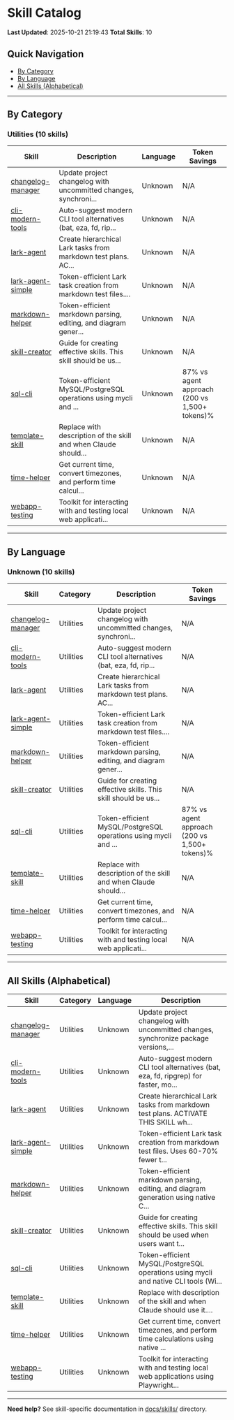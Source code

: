 # Skill Catalog

**Last Updated**: 2025-10-21 21:19:43
**Total Skills**: 10

## Quick Navigation

- [By Category](#by-category)
- [By Language](#by-language)
- [All Skills (Alphabetical)](#all-skills-alphabetical)

---

## By Category


### Utilities (10 skills)

| Skill | Description | Language | Token Savings |
|-------|-------------|----------|---------------|
| [changelog-manager](generic-claude-framework/skills/changelog-manager/README.md) | Update project changelog with uncommitted changes, synchroni... | Unknown | N/A |
| [cli-modern-tools](generic-claude-framework/skills/cli-modern-tools/README.md) | Auto-suggest modern CLI tool alternatives (bat, eza, fd, rip... | Unknown | N/A |
| [lark-agent](generic-claude-framework/skills/lark-agent/README.md) | Create hierarchical Lark tasks from markdown test plans.  AC... | Unknown | N/A |
| [lark-agent-simple](generic-claude-framework/skills/lark-agent-simple/README.md) | Token-efficient Lark task creation from markdown test files.... | Unknown | N/A |
| [markdown-helper](generic-claude-framework/skills/markdown-helper/README.md) | Token-efficient markdown parsing, editing, and diagram gener... | Unknown | N/A |
| [skill-creator](generic-claude-framework/skills/skill-creator/README.md) | Guide for creating effective skills. This skill should be us... | Unknown | N/A |
| [sql-cli](generic-claude-framework/skills/sql-cli/README.md) | Token-efficient MySQL/PostgreSQL operations using mycli and ... | Unknown | 87% vs agent approach (200 vs 1,500+ tokens)% |
| [template-skill](generic-claude-framework/skills/template-skill/README.md) | Replace with description of the skill and when Claude should... | Unknown | N/A |
| [time-helper](generic-claude-framework/skills/time-helper/README.md) | Get current time, convert timezones, and perform time calcul... | Unknown | N/A |
| [webapp-testing](generic-claude-framework/skills/webapp-testing/README.md) | Toolkit for interacting with and testing local web applicati... | Unknown | N/A |


---

## By Language


### Unknown (10 skills)

| Skill | Category | Description | Token Savings |
|-------|----------|-------------|---------------|
| [changelog-manager](generic-claude-framework/skills/changelog-manager/README.md) | Utilities | Update project changelog with uncommitted changes, synchroni... | N/A |
| [cli-modern-tools](generic-claude-framework/skills/cli-modern-tools/README.md) | Utilities | Auto-suggest modern CLI tool alternatives (bat, eza, fd, rip... | N/A |
| [lark-agent](generic-claude-framework/skills/lark-agent/README.md) | Utilities | Create hierarchical Lark tasks from markdown test plans.  AC... | N/A |
| [lark-agent-simple](generic-claude-framework/skills/lark-agent-simple/README.md) | Utilities | Token-efficient Lark task creation from markdown test files.... | N/A |
| [markdown-helper](generic-claude-framework/skills/markdown-helper/README.md) | Utilities | Token-efficient markdown parsing, editing, and diagram gener... | N/A |
| [skill-creator](generic-claude-framework/skills/skill-creator/README.md) | Utilities | Guide for creating effective skills. This skill should be us... | N/A |
| [sql-cli](generic-claude-framework/skills/sql-cli/README.md) | Utilities | Token-efficient MySQL/PostgreSQL operations using mycli and ... | 87% vs agent approach (200 vs 1,500+ tokens)% |
| [template-skill](generic-claude-framework/skills/template-skill/README.md) | Utilities | Replace with description of the skill and when Claude should... | N/A |
| [time-helper](generic-claude-framework/skills/time-helper/README.md) | Utilities | Get current time, convert timezones, and perform time calcul... | N/A |
| [webapp-testing](generic-claude-framework/skills/webapp-testing/README.md) | Utilities | Toolkit for interacting with and testing local web applicati... | N/A |


---

## All Skills (Alphabetical)

| Skill | Category | Language | Description |
|-------|----------|----------|-------------|
| [changelog-manager](generic-claude-framework/skills/changelog-manager/README.md) | Utilities | Unknown | Update project changelog with uncommitted changes, synchronize package versions,... |
| [cli-modern-tools](generic-claude-framework/skills/cli-modern-tools/README.md) | Utilities | Unknown | Auto-suggest modern CLI tool alternatives (bat, eza, fd, ripgrep) for faster, mo... |
| [lark-agent](generic-claude-framework/skills/lark-agent/README.md) | Utilities | Unknown | Create hierarchical Lark tasks from markdown test plans.  ACTIVATE THIS SKILL wh... |
| [lark-agent-simple](generic-claude-framework/skills/lark-agent-simple/README.md) | Utilities | Unknown | Token-efficient Lark task creation from markdown test files. Uses 60-70% fewer t... |
| [markdown-helper](generic-claude-framework/skills/markdown-helper/README.md) | Utilities | Unknown | Token-efficient markdown parsing, editing, and diagram generation using native C... |
| [skill-creator](generic-claude-framework/skills/skill-creator/README.md) | Utilities | Unknown | Guide for creating effective skills. This skill should be used when users want t... |
| [sql-cli](generic-claude-framework/skills/sql-cli/README.md) | Utilities | Unknown | Token-efficient MySQL/PostgreSQL operations using mycli and native CLI tools (Wi... |
| [template-skill](generic-claude-framework/skills/template-skill/README.md) | Utilities | Unknown | Replace with description of the skill and when Claude should use it.... |
| [time-helper](generic-claude-framework/skills/time-helper/README.md) | Utilities | Unknown | Get current time, convert timezones, and perform time calculations using native ... |
| [webapp-testing](generic-claude-framework/skills/webapp-testing/README.md) | Utilities | Unknown | Toolkit for interacting with and testing local web applications using Playwright... |


---

**Need help?** See skill-specific documentation in [docs/skills/](skills/) directory.
